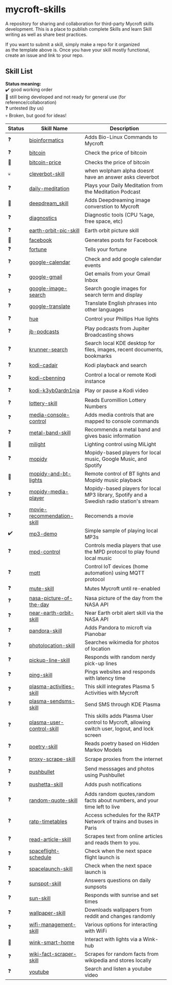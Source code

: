 # mycroft-skills
A repository for sharing and collaboration for third-party Mycroft skills  
development.  This is a place to publish complete Skills and learn Skill  
writing as well as share best practices.

If you want to submit a skill, simply make a repo for it organized   
as the template above is. Once you have your skill mostly functional,   
create an issue and link to your repo.

## Skill List

**Status meaning:**  
:heavy_check_mark: good working order  
:construction:     still being developed and not ready for general use (for reference/collaboration)  
:question:         untested (by us)  
:skull:            Broken, but good for ideas!


| Status              | Skill Name                                                     | Description                                                                              |  
| ------------------- | -------------------------------------------------------------- | -------------------------------------
| :question:          |[bioinformatics](../../wiki/SKILL-bioinformatics)               | Adds Bio-Linux Commands to Mycroft   |  
| :question:          | [bitcoin](../../wiki/SKILL-bitcoin)                            | Check the price of bitcoin                                                               |  
| :construction:      | [bitcoin-price](../../wiki/SKILL-bitcoin-price)                |  Checks the price of bitcoin                             |  
| :skull:          | [cleverbot-skill](../../wiki/SKILL-cleverbot)          | when wolpham alpha doesnt have an answer asks cleverbot   |
| :question:  | [daily-meditation](../../wiki/SKILL-bitcoin-price)             |Plays your Daily Meditation from the  Meditation Podcast     |
| :construction:          | [deepdream_skill](../../wiki/SKILL-deepdream)                  | Adds Deepdreaming image converstion to Mycroft       |
| :question:          | [diagnostics](../../wiki/SKILL-diagnostics)                    | Diagnostic tools (CPU %age, free space, etc)    |
| :question:          | [earth-orbit-pic-skill](../../wiki/SKILL-earth-orbit-pic)                    | Earth orbit picture skill   |
| :construction:	      | [facebook](../../wiki/SKILL-facebook)                  | Generates posts for Facebook                  |
| :question:          | [fortune](../../wiki/SKILL-fortune)                            | Tells your fortune                                                                       |  
| :question:          | [google-calendar](../../wiki/SKILL-google-calendar)            | Check and add google calendar events                                                     |  
| :question:         | [google-gmail](../../wiki/SKILL-google-gmail)                  | Get emails from your Gmail Inbox                                                         |  
| :question:         | [google-image-search](../../wiki/SKILl-google-image-search)              | Search google images for search term and display       |
| :question:          | [google-translate](../../wiki/SKILL-google-translate)          | Translate English phrases into other languages                                           |  
| :question:          | [hue](../../wiki/SKILL-hue)                                    | Control your Phillips Hue lights                                                         |  
| :question:          | [jb-podcasts](../../wiki/SKILL-Jupiter-Broadcasting-Podcasts)  | Play podcasts from Jupiter Broadcasting shows                                            |  
| :question:          | [krunner-search](../../wiki/SKILL-krunner-search)              | Search local KDE desktop for files, images, recent documents, bookmarks |
| :question:          | [kodi-cadair](../../wiki/SKILL-cadair-kodi)                    | Kodi playback and search                                                                 |  
| :question:          | [kodi-cbenning](../../wiki/SKILL-cbenning-kodi)                | Control a local or remote Kodi instance                                                  |  
| :question:          | [kodi-k3yb0ardn1nja](../../wiki/SKILL-kodi-k3yb0ardn1nja)      | Play or pause a Kodi video                                                               |  
| :question:          | [lottery-skill](../../wiki/SKILL-lottery)                        | Reads Euromillion Lottery Numbers     |
| :question:          | [media-console-control](../../wiki/SKILL-media-console-control)| Adds media controls that are mapped to console commands                                  |  
| :question:          | [metal-band-skill](../../wiki/SKILL-metal-band)                        | Recommends a metal band and gives basic information    |
| :construction:      | [milight](../../wiki/SKILL-milight)                            | Lighting control using MiLight                                                           |  
| :question:          | [mopidy](../../wiki/SKILL-mopidy)                              | Mopidy-based players for local music, Google Music, and Spotify                          |  
| :construction:      | [mopidy-and-bt-lights](../../wiki/SKILL-mopidy-and-bt-lights)  | Remote control of BT lights and Mopidy music playback                                    |  
| :question:          | [mopidy-media-player](../../wiki/SKILL-Mopidy-Media-Players)   | Mopidy-based players for local MP3 library, Spotify and a Swedish radio station's stream | 
| :question:          | [movie-recommendation-skill](../../wiki/SKILL-movie-recomentation)                        | Recomends a movie  |
| :heavy_check_mark:  | [mp3-demo](../../wiki/SKILL-mp3-demo)                          | Simple sample of playing local MP3s                                                      |  
| :question:          | [mpd-control](../../wiki/SKILL-mpd-control)                    | Controls media players that use the MPD  protocol to play found local music           |  
| :question:          | [mqtt](../../wiki/SKILL-mqtt)                        | Control IoT devices (home automation) using MQTT protocol     |  
| :question:          | [mute-skill](../../wiki/SKILL-mute)            | Mutes Mycroft until re-enabled |
| :question:          | [nasa-picture-of-the-day](../../wiki/SKILL-nasa-pic-of-the-day)                    | Nasa picture of the day from the NASA API |
| :question:          | [near-earth-orbit-skill](../../wiki/SKILL-near-earth-orbit)                    | Near Earth orbit alert skill via the NASA API   |
| :question:          | [pandora-skill](../../wiki/SKILL-pandora)                   | Adds Pandora to microft via Pianobar  |
| :question:          | [photolocation-skill](../../wiki/SKILL-photolocation)          | Searches wikimedia for photos of location  |
| :question:          | [pickup-line-skill](../../wiki/SKILL-pickup-line)  | Responds with random nerdy pick-up lines          | 
| :question:          | [ping-skill](../../wiki/SKILL-ping)  | Pings websites and responds with latency time       |  
| :question:          | [plasma-activities-skill](../../wiki/SKILL-plasma-activities)  | This skill integrates Plasma 5 Activities with Mycroft|
| :question:          | [plasma-sendsms-skill](../../wiki/SKILL-plasma-sendsms)         |Send SMS through KDE Plasma     |
| :question:          | [plasma-user-control-skill](../../wiki/SILL-plasma-user-control)| This skills adds Plasma User control to Mycroft, allowing switch user, logout, and lock screen  |
| :question:          | [poetry-skill](../../wiki/SKILL-poetry)                      | Reads poetry based on Hidden Markov Models     |
| :question:          | [proxy-scrape-skill](../../wiki/SKILL-proxy-scrape)          | Scrape proxies from the internet    |
| :question:          | [pushbullet](../../wiki/SKILL-pushbullet)                      | Send messsages and photos using Pushbullet                                                  |  
| :question:          | [pushetta-skill](../../wiki/SKILL-pushetta)                    | Adds push notifications|
| :question:          | [random-quote-skill](../../wiki/SKILL-random-quote)            | Adds random quotes,random facts about numbers, and your time left to live          |
| :question:          | [ratp-timetables](../../wiki/SKILL-ratp-timetables)            | Access schedules for the RATP Network of trains and buses in Paris                       |  
| :question:          | [read-article-skill](../../wiki/SKILL-read-article)            | Scrapes text from online articles and reads them to you.   |
| :question:          | [spaceflight-schedule](../../wiki/SKILL-spaceflight-schedule)  | Check when the next space flight launch is                                               |  
| :question:          | [spacelaunch-skill](../../wiki/SKILL-spacelaunch)  | Check when the next space launch is                                               | 
| :question:          | [sunspot-skill](../../wiki/SKILL-sunspot-skill)                    | Answers questions on daily sunpsots |
| :question:          | [sun-skill](../../wiki/SKILL-sun)  | Responds with sunrise and set times          |  
| :question:          | [wallpaper-skill](../../wiki/SKILL-wallpaper)  | Downloads wallpapers from reddit and changes randomly         | 
| :question:          | [wifi-management-skill](../../wiki/SKILL-wifi-management)  | Various options for interacting with WiFi        |  
| :construction:      | [wink-smart-home](../../wiki/SKILL-wink)                       | Interact with lights via a Wink-hub                                                      |  
| :question:          | [wiki-fact-scraper-skill](../../wiki/SKILL-wiki-fact-scraper)                        | Scrapes for random facts from wikipedia and stores locally    |
| :question:  | [youtube](../../wiki/SKILL-youtube)                            | Search and listen a youtube video                                                        |  

